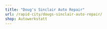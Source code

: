 ```yaml
---
title: "Doug's Sinclair Auto Repair"
url: /rapid-city/dougs-sinclair-auto-repair/
shop: Autowerkstatt
---
```

